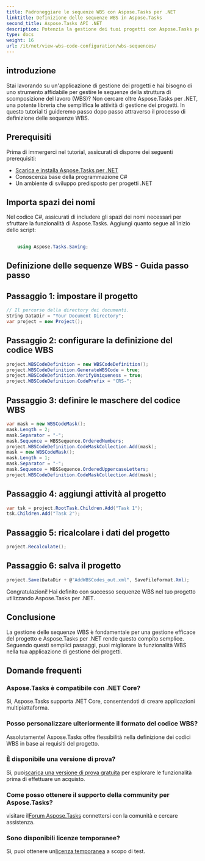```yaml
---
title: Padroneggiare le sequenze WBS con Aspose.Tasks per .NET
linktitle: Definizione delle sequenze WBS in Aspose.Tasks
second_title: Aspose.Tasks API .NET
description: Potenzia la gestione dei tuoi progetti con Aspose.Tasks per .NET definisci perfettamente le sequenze WBS e migliora l'efficienza senza sforzo. #Aspose #Tasks #Progetto MS
type: docs
weight: 16
url: /it/net/view-wbs-code-configuration/wbs-sequences/
---
```

## introduzione
Stai lavorando su un'applicazione di gestione dei progetti e hai bisogno di uno strumento affidabile per gestire le sequenze della struttura di scomposizione del lavoro (WBS)? Non cercare oltre Aspose.Tasks per .NET, una potente libreria che semplifica le attività di gestione dei progetti. In questo tutorial ti guideremo passo dopo passo attraverso il processo di definizione delle sequenze WBS.
## Prerequisiti
Prima di immergerci nel tutorial, assicurati di disporre dei seguenti prerequisiti:
- [Scarica e installa Aspose.Tasks per .NET](https://releases.aspose.com/tasks/net/)
- Conoscenza base della programmazione C#
- Un ambiente di sviluppo predisposto per progetti .NET
## Importa spazi dei nomi
Nel codice C#, assicurati di includere gli spazi dei nomi necessari per sfruttare la funzionalità di Aspose.Tasks. Aggiungi quanto segue all'inizio dello script:
```csharp
    
    using Aspose.Tasks.Saving;
```
## Definizione delle sequenze WBS - Guida passo passo
## Passaggio 1: impostare il progetto
```csharp
// Il percorso della directory dei documenti.
String DataDir = "Your Document Directory";
var project = new Project();
```
## Passaggio 2: configurare la definizione del codice WBS
```csharp
project.WBSCodeDefinition = new WBSCodeDefinition();
project.WBSCodeDefinition.GenerateWBSCode = true;
project.WBSCodeDefinition.VerifyUniqueness = true;
project.WBSCodeDefinition.CodePrefix = "CRS-";
```
## Passaggio 3: definire le maschere del codice WBS
```csharp
var mask = new WBSCodeMask();
mask.Length = 2;
mask.Separator = "-";
mask.Sequence = WBSSequence.OrderedNumbers;
project.WBSCodeDefinition.CodeMaskCollection.Add(mask);
mask = new WBSCodeMask();
mask.Length = 1;
mask.Separator = "-";
mask.Sequence = WBSSequence.OrderedUppercaseLetters;
project.WBSCodeDefinition.CodeMaskCollection.Add(mask);
```
## Passaggio 4: aggiungi attività al progetto
```csharp
var tsk = project.RootTask.Children.Add("Task 1");
tsk.Children.Add("Task 2");
```
## Passaggio 5: ricalcolare i dati del progetto
```csharp
project.Recalculate();
```
## Passaggio 6: salva il progetto
```csharp
project.Save(DataDir + @"AddWBSCodes_out.xml", SaveFileFormat.Xml);
```
Congratulazioni! Hai definito con successo sequenze WBS nel tuo progetto utilizzando Aspose.Tasks per .NET.
## Conclusione
La gestione delle sequenze WBS è fondamentale per una gestione efficace del progetto e Aspose.Tasks per .NET rende questo compito semplice. Seguendo questi semplici passaggi, puoi migliorare la funzionalità WBS nella tua applicazione di gestione dei progetti.
## Domande frequenti
### Aspose.Tasks è compatibile con .NET Core?
Sì, Aspose.Tasks supporta .NET Core, consentendoti di creare applicazioni multipiattaforma.
### Posso personalizzare ulteriormente il formato del codice WBS?
Assolutamente! Aspose.Tasks offre flessibilità nella definizione dei codici WBS in base ai requisiti del progetto.
### È disponibile una versione di prova?
 Si, puoi[scarica una versione di prova gratuita](https://releases.aspose.com/) per esplorare le funzionalità prima di effettuare un acquisto.
### Come posso ottenere il supporto della community per Aspose.Tasks?
 visitare il[Forum Aspose.Tasks](https://forum.aspose.com/c/tasks/15) connettersi con la comunità e cercare assistenza.
### Sono disponibili licenze temporanee?
 Sì, puoi ottenere un[licenza temporanea](https://purchase.aspose.com/temporary-license/) a scopo di test.